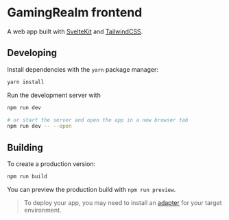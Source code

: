 # GamingRealm frontend
A web app built with [SvelteKit](https://kit.svelte.dev) and [TailwindCSS](https://tailwindcss.org).

## Developing

Install dependencies with the `yarn` package manager:
```bash
yarn install
```

Run the development server with

```bash
npm run dev

# or start the server and open the app in a new browser tab
npm run dev -- --open
```

## Building

To create a production version:

```bash
npm run build
```

You can preview the production build with `npm run preview`.

> To deploy your app, you may need to install an [adapter](https://kit.svelte.dev/docs/adapters) for your target environment.
